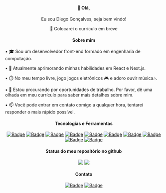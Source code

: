 ##

<div align="center">
  <h4>👋 Olá,</h4>
  <p>Eu sou Diego Gonçalves, seja bem vindo!</p>
  <p>🚧 Colocarei o currículo em breve</p>
</div>

<div>
  <h4 align="center">Sobre mim</h4>

  <p>▪️ 🎓 Sou um desenvolvedor front-end formado em engenharia de computação.</p>
  <p>▪️ 🌱 Atualmente aprimorando minhas habilidades em React e Next.js.</p>
  <p>▪️ ⏱️ No meu tempo livre, jogo jogos eletrônicos 🎮 e adoro ouvir música🎶.
  <p>▪️ 💼 Estou procurando por oportunidades de trabalho. Por favor, dê uma olhada em meu currículo para saber mais detalhes sobre mim.</p>
  <p>▪️ 📫 Você pode entrar em contato comigo a qualquer hora, tentarei responder o mais rápido possível.<p>
</div>

<div align="center">
  <h4 align="center">Tecnologias e Ferramentas</h4>
  <div>
    
[![Badge](https://img.shields.io/badge/-Visual%20Studio%20Code-F6F8FA?style=for-the-badge&logo=visualstudiocode&logoColor=23A8F2)](https://code.visualstudio.com/)
[![Badge](https://img.shields.io/badge/-React-F6F8FA?style=for-the-badge&logo=react)](https://pt-br.reactjs.org/)
[![Badge](https://img.shields.io/badge/-Next.js-F6F8FA?style=for-the-badge&logo=nextdotjs&logoColor=black)](https://nextjs.org/)
[![Badge](https://img.shields.io/badge/-JavaScript-F6F8FA?style=for-the-badge&logo=javascript)](https://www.ecma-international.org/publications-and-standards/standards/ecma-262/)
[![Badge](https://img.shields.io/badge/-TypeScript-F6F8FA?style=for-the-badge&logo=typescript)](https://www.typescriptlang.org/)
[![Badge](https://img.shields.io/badge/-HTML-F6F8FA?style=for-the-badge&logo=html5)](https://html.spec.whatwg.org/multipage/)
[![Badge](https://img.shields.io/badge/-CSS-F6F8FA?style=for-the-badge&logo=css3&logoColor=1572B6)](https://www.w3.org/Style/CSS/)
[![Badge](https://img.shields.io/badge/styled--components-F6F8FA?style=for-the-badge&logo=styled-components&logoColor=FF31E8)](https://styled-components.com/)
[![Badge](https://img.shields.io/badge/-Chakra&minus;UI-F6F8FA?style=for-the-badge&logo=chakraui)](https://chakra-ui.com/)
[![Badge](https://img.shields.io/badge/Tailwind_CSS-F6F8FA?style=for-the-badge&logo=tailwind-css&logoColor=38B2AC)](https://tailwindcss.com/)
  </div>
</div>

<div align="center">
  <h4>Status do meu repositório no github</h4>
  <div>
    <picture>
      <source 
        srcset="https://github-readme-stats-git-masterrstaa-rickstaa.vercel.app/api?username=die-goncalves&show_icons=true&theme=nightowl&include_all_commits=true&count_private=true&hide_border=true&border_radius=0"
        media="(prefers-color-scheme: dark)"
      />
      <source
        srcset="https://github-readme-stats-git-masterrstaa-rickstaa.vercel.app/api?username=die-goncalves&show_icons=true&theme=buefy&include_all_commits=true&count_private=true&hide_border=true&border_radius=0"
        media="(prefers-color-scheme: light), (prefers-color-scheme: no-preference)"
      />
      <img src="https://github-readme-stats-git-masterrstaa-rickstaa.vercel.app/api?username=die-goncalves&show_icons=true&theme=buefy&include_all_commits=true&count_private=true&hide_border=true&border_radius=0" />
    </picture>
    <picture>
      <source 
        srcset="https://github-readme-stats-git-masterrstaa-rickstaa.vercel.app/api/top-langs?username=die-goncalves&layout=compact&langs_count=7&theme=nightowl&hide_border=true&border_radius=0"
        media="(prefers-color-scheme: dark)"
      />
      <source
        srcset="https://github-readme-stats-git-masterrstaa-rickstaa.vercel.app/api/top-langs?username=die-goncalves&layout=compact&langs_count=7&theme=buefy&hide_border=true&border_radius=0"
        media="(prefers-color-scheme: light), (prefers-color-scheme: no-preference)"
      />
      <img src="https://github-readme-stats-git-masterrstaa-rickstaa.vercel.app/api/top-langs?username=die-goncalves&layout=compact&langs_count=7&theme=buefy&hide_border=true&border_radius=0" />
    </picture>
  </div>
</div>

<div align="center">
  <h4>Contato</h4>
  <div>
    
[![Badge](https://img.shields.io/static/v1?label=Linkedin&message=Diego%20Gonçalves&color=208BEE&style=for-the-badge&logo=linkedin&link=https://www.linkedin.com/in/diego-goncalves1990)](https://www.linkedin.com/in/diego-goncalves1990)
[![Badge](https://img.shields.io/static/v1?label=Gmail&message=die.goncalves1990@gmail.com&color=EA5134&style=for-the-badge&logo=gmail&link=mailto:die.goncalves1990@gmail.com)](mailto:die.goncalves1990@gmail.com)
  </div>
</div>

<!--
**die-goncalves/die-goncalves** is a ✨ _special_ ✨ repository because its `README.md` (this file) appears on your GitHub profile.

Here are some ideas to get you started:

- 🔭 I’m currently working on ...
- 🌱 I’m currently learning ...
- 👯 I’m looking to collaborate on ...
- 🤔 I’m looking for help with ...
- 💬 Ask me about ...
- 📫 How to reach me: ...
- 😄 Pronouns: ...
- ⚡ Fun fact: ...
-->
